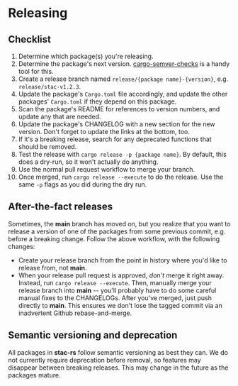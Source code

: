 # Releasing

## Checklist

1. Determine which package(s) you're releasing.
2. Determine the package's next version. [cargo-semver-checks](https://github.com/obi1kenobi/cargo-semver-checks) is a handy tool for this.
3. Create a release branch named `release/{package name}-{version}`, e.g. `release/stac-v1.2.3`.
4. Update the package's `Cargo.toml` file accordingly, and update the other packages' `Cargo.toml` if they depend on this package.
5. Scan the package's README for references to version numbers, and update any that are needed.
6. Update the package's CHANGELOG with a new section for the new version. Don't forget to update the links at the bottom, too.
7. If it's a breaking release, search for any deprecated functions that should be removed.
8. Test the release with `cargo release -p {package name}`. By default, this does a dry-run, so it won't actually do anything.
9. Use the normal pull request workflow to merge your branch.
10. Once merged, run `cargo release --execute` to do the release. Use the same `-p` flags as you did during the dry run.

## After-the-fact releases

Sometimes, the **main** branch has moved on, but you realize that you want to release a version of one of the packages from some previous commit, e.g. before a breaking change.
Follow the above workflow, with the following changes:

- Create your release branch from the point in history where you'd like to release from, not **main**.
- When your release pull request is approved, _don't_ merge it right away. Instead, run `cargo release --execute`. Then, manually merge your release branch into **main** -- you'll probably have to do some careful manual fixes to the CHANGELOGs. After you've merged, just push directly to **main**. This ensures we don't lose the tagged commit via an inadvertent Github rebase-and-merge.

## Semantic versioning and deprecation

All packages in **stac-rs** follow semantic versioning as best they can.
We do not currently require deprecation before removal, so features may disappear between breaking releases.
This may change in the future as the packages mature.

